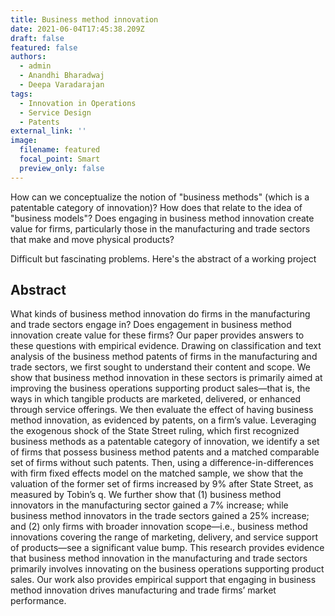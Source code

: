 ```yaml
---
title: Business method innovation
date: 2021-06-04T17:45:38.209Z
draft: false
featured: false
authors:
  - admin
  - Anandhi Bharadwaj
  - Deepa Varadarajan
tags:
  - Innovation in Operations
  - Service Design
  - Patents
external_link: ''
image:
  filename: featured
  focal_point: Smart
  preview_only: false
---
```

How can we conceptualize the notion of "business methods" (which is a patentable category of innovation)? How does that relate to the idea of "business models"? Does engaging in business method innovation create value for firms, particularly those in the manufacturing and trade sectors that make and move physical products? 

Difficult but fascinating problems. Here's the abstract of a working project


## Abstract
What kinds of business method innovation do firms in the manufacturing and trade sectors engage in? Does engagement in business method innovation create value for these firms? Our paper provides answers to these questions with empirical evidence. Drawing on classification and text analysis of the business method patents of firms in the manufacturing and trade sectors, we first sought to understand their content and scope. We show that business method innovation in these sectors is primarily aimed at improving the business operations supporting product sales—that is, the ways in which tangible products are marketed, delivered, or enhanced through service offerings. We then evaluate the effect of having business method innovation, as evidenced by patents, on a firm’s value. Leveraging the exogenous shock of the State Street ruling, which first recognized business methods as a patentable category of innovation, we identify a set of firms that possess business method patents and a matched comparable set of firms without such patents. Then, using a difference-in-differences with firm fixed effects model on the matched sample, we show that the valuation of the former set of firms increased by 9% after State Street, as measured by Tobin’s q. We further show that (1) business method innovators in the manufacturing sector gained a 7% increase; while business method innovators in the trade sectors gained a 25% increase; and (2) only firms with broader innovation scope—i.e., business method innovations covering the range of marketing, delivery, and service support of products—see a significant value bump. This research provides evidence that business method innovation in the manufacturing and trade sectors primarily involves innovating on the business operations supporting product sales. Our work also provides empirical support that engaging in business method innovation drives manufacturing and trade firms’ market performance. 
